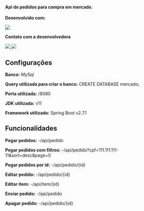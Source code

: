 #### Api de pedidos para compra em mercado. 

**Desenvolvido com:**

<img src="https://img.shields.io/badge/Java-ED8B00?style=for-the-badge&logo=java&logoColor=white" /> 

**Contato com a desenvolvedora**

<a href="https://github.com/juhwiz/"> <img src="https://img.shields.io/badge/GitHub-100000?style=for-the-badge&logo=github&logoColor=white" /> </a> <a href="https://www.linkedin.com/in/julia-sim%C3%A3o-de-almeida-cruz-1a8a46199/"> <img src="https://img.shields.io/badge/LinkedIn-0077B5?style=for-the-badge&logo=linkedin&logoColor=white" /></a>

## Configurações

**Banco:** MySql

**Query utilizada para criar o banco:** CREATE DATABASE mercado; 

**Porta utilizada:** /8080

**JDK utilizada:** v11

**Framework utilizado:** Spring Boot v2.7.1

## Funcionalidades

**Pegar pedidos:** -/api/pedido

**Pegar pedidos com filtros:** -/api/pedido?cpf=111.111.111-11&sort=desc&page=0

**Pegar pedidos por id:** -/api/pedido/{id}

**Editar pedido:** -/api/pedido/{id}

**Editar item:** -/api/item/{id}

**Enviar pedido:** -/api/pedido

**Apagar pedido:** -/api/pedido/{id}
